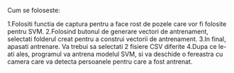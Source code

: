 Cum se foloseste:

1.Folositi functia de captura pentru a face rost de pozele care vor fi folosite pentru SVM.
2.Folosind butonul de generare vectori de antrenament, selectati folderul creat pentru a construi vectorii de antrenament.
3.In final, apasati antrenare. Va trebui sa selectati 2 fisiere CSV diferite
4.Dupa ce le-ati ales, programul va antrena modelul SVM, si va deschide o fereastra cu camera care va detecta persoanele pentru care a fost antrenat.
